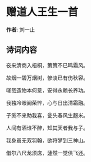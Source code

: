 # 赠道人王生一首

**作者**: 刘一止

## 诗词内容

夜来清商入梧桐，策策不已鸣霜风。

故烟一碧万烟树，惨淡已有伤秋容。

嗟哉造物本何意，安得永赖长养功。

我独冷眼阅荣悴，心与日出清霜融。

子奚不来助我喜，瓮头春风生麹米。

人间有酒谁不醉，知其天者我与子。

我身虽无双羽翰，欲将梦到三神山。

借尔八尺龙须席，蘧然一觉俱飞还。

